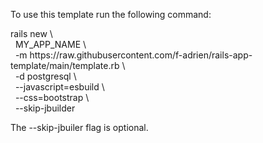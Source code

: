 To use this template run the following command:

rails new \\\
&nbsp;&nbsp;MY_APP_NAME \\\
&nbsp;&nbsp;-m https<avoidlink>://raw.githubusercontent.com/f-adrien/rails-app-template/main/template.rb \\\
&nbsp;&nbsp;-d postgresql \\\
&nbsp;&nbsp;--javascript=esbuild \\\
&nbsp;&nbsp;--css=bootstrap \\\
&nbsp;&nbsp;--skip-jbuilder

The --skip-jbuiler flag is optional.